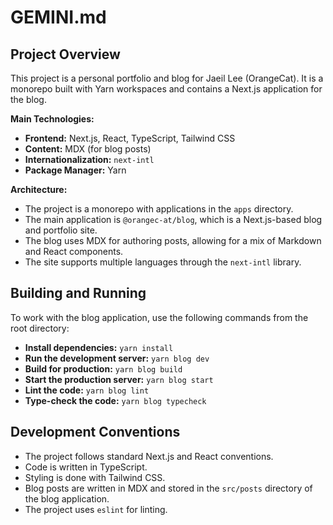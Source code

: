 # GEMINI.md

## Project Overview

This project is a personal portfolio and blog for Jaeil Lee (OrangeCat). It is a monorepo built with Yarn workspaces and contains a Next.js application for the blog.

**Main Technologies:**

*   **Frontend:** Next.js, React, TypeScript, Tailwind CSS
*   **Content:** MDX (for blog posts)
*   **Internationalization:** `next-intl`
*   **Package Manager:** Yarn

**Architecture:**

*   The project is a monorepo with applications in the `apps` directory.
*   The main application is `@orangec-at/blog`, which is a Next.js-based blog and portfolio site.
*   The blog uses MDX for authoring posts, allowing for a mix of Markdown and React components.
*   The site supports multiple languages through the `next-intl` library.

## Building and Running

To work with the blog application, use the following commands from the root directory:

*   **Install dependencies:** `yarn install`
*   **Run the development server:** `yarn blog dev`
*   **Build for production:** `yarn blog build`
*   **Start the production server:** `yarn blog start`
*   **Lint the code:** `yarn blog lint`
*   **Type-check the code:** `yarn blog typecheck`

## Development Conventions

*   The project follows standard Next.js and React conventions.
*   Code is written in TypeScript.
*   Styling is done with Tailwind CSS.
*   Blog posts are written in MDX and stored in the `src/posts` directory of the blog application.
*   The project uses `eslint` for linting.
